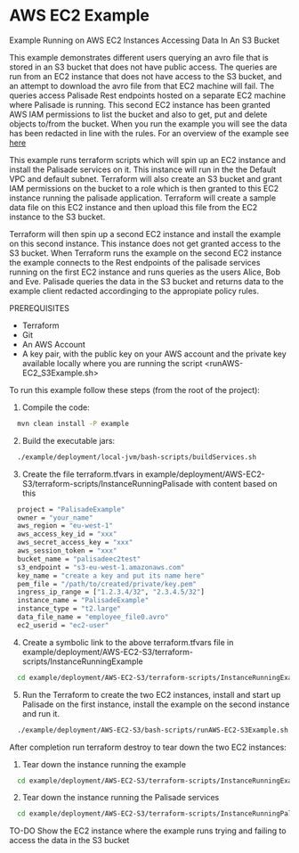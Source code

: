 # AWS EC2 Example

Example Running on AWS EC2 Instances Accessing Data In An S3 Bucket

This example demonstrates different users querying an avro file that is stored in an S3 bucket that does not have public access.
The queries are run from an EC2 instance that does not have access to the S3 bucket, and an attempt to download the avro file from that EC2 machine will fail.
The queries access Palisade Rest endpoints hosted on a separate EC2 machine where Palisade is running. This second EC2 instance has been granted AWS IAM permissions to list the bucket and also to get, put and delete objects to/from the bucket.
When you run the example you will see the data has been redacted in line with the rules.
For an overview of the example see [here](../../README.md)

This example runs terraform scripts which will spin up an EC2 instance and install the Palisade services on it. This instance will run in the the Default VPC and default subnet.
Terraform will also create an S3 bucket and grant IAM permissions on the bucket to a role which is then granted to this EC2 instance running the palisade application.
Terraform will create a sample data file on this EC2 instance and then upload this file from the EC2 instance to the S3 bucket.

Terraform will then spin up a second EC2 instance and install the example on this second instance. This instance does not get granted access to the S3 bucket.
When Terraform runs the example on the second EC2 instance the example connects to the Rest endpoints of the palisade services running on the first EC2 instance and runs queries as the users Alice, Bob and Eve.
Palisade queries the data in the S3 bucket and returns data to the example client redacted accordinging to the appropiate policy rules.

PREREQUISITES
- Terraform
- Git 
- An AWS Account
- A key pair, with the public key on your AWS account and the private key available locally where you are running the script <runAWS-EC2_S3Example.sh>

To run this example follow these steps (from the root of the project):

1.  Compile the code:
```bash
  mvn clean install -P example
```
2.  Build the executable jars:
```bash
  ./example/deployment/local-jvm/bash-scripts/buildServices.sh
```
3.  Create the file terraform.tfvars in example/deployment/AWS-EC2-S3/terraform-scripts/InstanceRunningPalisade with content based on this
```bash
  project = "PalisadeExample"
  owner = "your_name"
  aws_region = "eu-west-1"
  aws_access_key_id = "xxx"
  aws_secret_access_key = "xxx"
  aws_session_token = "xxx"
  bucket_name = "palisadeec2test"
  s3_endpoint = "s3-eu-west-1.amazonaws.com"
  key_name = "create a key and put its name here"
  pem_file = "/path/to/created/private/key.pem"
  ingress_ip_range = ["1.2.3.4/32", "2.3.4.5/32"]
  instance_name = "PalisadeExample"
  instance_type = "t2.large"
  data_file_name = "employee_file0.avro"
  ec2_userid = "ec2-user"
```

4. Create a symbolic link to the above terraform.tfvars file in example/deployment/AWS-EC2-S3/terraform-scripts/InstanceRunningExample
```bash
  cd example/deployment/AWS-EC2-S3/terraform-scripts/InstanceRunningExample; ln -s ../InstanceRunningPalisade/terraform.tfvars terraform.tfvars
```

5. Run the Terraform to create the two EC2 instances, install and start up Palisade on the first instance, install the example on the second instance and run it.
```bash
  ./example/deployment/AWS-EC2-S3/bash-scripts/runAWS-EC2-S3Example.sh  /path/to/private/key.pem
```

After completion run terraform destroy to tear down the two EC2 instances:

1. Tear down the instance running the example
```bash
  cd example/deployment/AWS-EC2-S3/terraform-scripts/InstanceRunningExample;  terraform destroy;  cd -
```

2.  Tear down the instance running the Palisade services
```bash
  cd example/deployment/AWS-EC2-S3/terraform-scripts/InstanceRunningPalisade;  terraform destroy; cd -
```

TO-DO 
Show the EC2 instance where the example runs trying and failing to access the data in the S3 bucket
